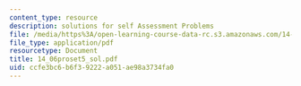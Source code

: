 ```yaml
---
content_type: resource
description: solutions for self Assessment Problems
file: /media/https%3A/open-learning-course-data-rc.s3.amazonaws.com/14-06-intermediate-macroeconomic-theory-spring-2004/ccfe3bc6b6f39222a051ae98a3734fa0_14_06proset5_sol.pdf
file_type: application/pdf
resourcetype: Document
title: 14_06proset5_sol.pdf
uid: ccfe3bc6-b6f3-9222-a051-ae98a3734fa0
---
```

